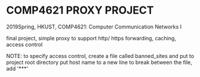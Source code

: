 # COMP4621 PROXY PROJECT
2019Spring, HKUST, COMP4621: Computer Communication Networks I

final project, 
simple proxy to support http/ https forwarding, caching, access control

NOTE:
to specify access control, create a file called banned_sites and put to project root directory
put host name to a new line
to break between the file, add '***'
